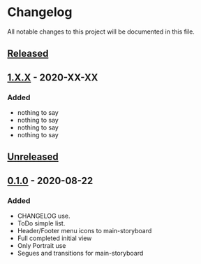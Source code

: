 # Changelog

All notable changes to this project will be documented in this file.

## [Released]

## [1.X.X] - 2020-XX-XX

### Added

- nothing to say
- nothing to say
- nothing to say
- nothing to say

## [Unreleased]

## [0.1.0] - 2020-08-22

### Added

- CHANGELOG use.
- ToDo simple list.
- Header/Footer menu icons to main-storyboard
- Full completed initial view
- Only Portrait use
- Segues and transitions for main-storyboard

[released]: https://github.com/farenasl/XXXX/tree/master
[1.X.X]: https://github.com/farenasl/XXXX/tree/initial-version

[unreleased]: https://github.com/farenasl/XXXX/compare/master...gui-implementation
[0.1.0]: https://github.com/farenasl/XXXX/tree/gui-implementation


